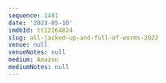 ```yaml
---
sequence: 1481
date: '2023-05-10'
imdbId: tt12264824
slug: all-jacked-up-and-full-of-worms-2022
venue: null
venueNotes: null
medium: Amazon
mediumNotes: null
---
```



